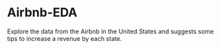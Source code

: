 # Airbnb-EDA
Explore the data from the Airbnb in the United States and suggests some tips to increase a revenue by each state.
